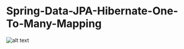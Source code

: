 # Spring-Data-JPA-Hibernate-One-To-Many-Mapping

![alt text](https://fmhelp.filemaker.com/help/18/fmp/en/FMP_Help/images/relational.07.04.2.png)
